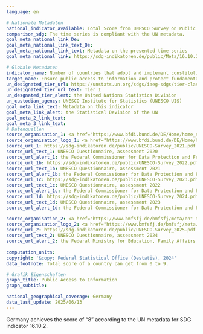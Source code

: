 ```yaml
---
language: en    

# Nationale Metadaten    
national_indicator_available: Total Score from UNESCO Survey on Public Access to Information    
comparison_sdg: The time series is compliant with the UN metadata.    
goal_meta_national_link_De: 
goal_meta_national_link_text_De: 
goal_meta_national_link_text: Metadata on the presented time series
goal_meta_national_link: https://sdg-indikatoren.de/public/Meta/16.10.2.pdf    

# Globale Metadaten    
indicator_name: Number of countries that adopt and implement constitutional, statutory and/ or policy guarantees for public access to information    
target_name: Ensure public access to information and protect fundamental freedoms, in accordance with national legislation and international agreements    
un_designated_tier_url: https://unstats.un.org/sdgs/iaeg-sdgs/tier-classification/    
un_designated_tier_url_text: Tier I    
un_desgnated_tier_alert: the United Nations Statistics Division    
un_custodian_agency: UNESCO Institute for Statistics (UNESCO-UIS)    
goal_meta_link_text: Metadata on this indicator    
goal_meta_link_alert: the Statistical Devision of the UN    
goal_meta_2_link_text:     
goal_meta_3_link_text:         
# Datenquellen
source_organisation_1: <a href="https://www.bfdi.bund.de/DE/Home/home_node.html" target="_blank" onclick="return confirm_alert('the Federal Commissioner for Data Protection and Freedom of Information','En');" title="Click here to go to the website of the organisation Federal Commissioner for Data Protection and Freedom of Information."> Federal Commissioner for Data Protection and Freedom of Information </a>
source_organisation_logo_1: <a href="https://www.bfdi.bund.de/DE/Home/home_node.html" target="_blank" onclick="return confirm_alert('the Federal Commissioner for Data Protection and Freedom of Information','En');"><img src="https://sdg-indikatoren.de/public/OrgImgEn/bfdi.png" alt="Logo bfdi" style="height:60px; width:148px"/></a>
source_url_1: https://sdg-indikatoren.de/public/UNESCO-Survey_2021.pdf
source_url_text_1: UNESCO Questionnaire, assessment 2020
source_url_alert_1: the Federal Commissioner for Data Protection and Freedom of Information
source_url_1b: https://sdg-indikatoren.de/public/UNESCO-Survey_2022.pdf
source_url_text_1b: UNESCO Questionnaire, assessment 2021
source_url_alert_1b: the Federal Commissioner for Data Protection and Freedom of Information
source_url_1c: https://sdg-indikatoren.de/public/UNESCO-Survey_2023.pdf
source_url_text_1c: UNESCO Questionnaire, assessment 2022
source_url_alert_1c: the Federal Commissioner for Data Protection and Freedom of Information
source_url_1d: https://sdg-indikatoren.de/public/UNESCO-Survey_2024.pdf
source_url_text_1d: UNESCO Questionnaire, assessment 2023
source_url_alert_1d: the Federal Commissioner for Data Protection and Freedom of Information

source_organisation_2: <a href="https://www.bmfsfj.de/bmfsfj/meta/en" target="_blank" onclick="return confirm_alert('the Federal Ministry for Education, Family Affairs, Senior Citizens, Women and Youth','En');" title="Click here to go to the website of the organisation Federal Ministry for Education, Family Affairs, Senior Citizens, Women and Youth."> Federal Ministry for Education, Family Affairs, Senior Citizens, Women and Youth </a>
source_organisation_logo_2: <a href="https://www.bmfsfj.de/bmfsfj/meta/en" target="_blank" onclick="return confirm_alert('the Federal Ministry for Education, Family Affairs, Senior Citizens, Women and Youth','En');"><img src="https://sdg-indikatoren.de/public/OrgImgEn/bmbfsfj.png" alt="Logo bmbfsfj" style="height:60px; width:148px"/></a>
source_url_2: https://sdg-indikatoren.de/public/UNESCO-Survey_2025.pdf
source_url_text_2: UNESCO Questionnaire, assessment 2024
source_url_alert_2: the Federal Ministry for Education, Family Affairs, Senior Citizens, Women and Youth
    
computation_units:     
copyright: '&copy; Federal Statistical Office (Destatis), 2024'    
data_footnote: Total score of a country can get from 0 to 9.    

# Grafik Eigenschaften    
graph_title: Public Access to Information
graph_subtitle:     

national_geographical_coverage: Germany    
data_last_update: 2025/06/13    
---
```



Germany achieves the score of “8” according to the UN metadata for SDG indicator 16.10.2.